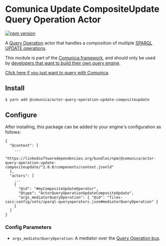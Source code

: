 # Comunica Update CompositeUpdate Query Operation Actor

[![npm version](https://badge.fury.io/js/%40comunica%2Factor-query-operation-update-compositeupdate.svg)](https://www.npmjs.com/package/@comunica/actor-query-operation-update-compositeupdate)

A [Query Operation](https://github.com/comunica/comunica/tree/master/packages/bus-query-operation) actor that handles
a composition of multiple [SPARQL UPDATE operations](https://www.w3.org/TR/sparql11-update/).

This module is part of the [Comunica framework](https://github.com/comunica/comunica),
and should only be used by [developers that want to build their own query engine](https://comunica.dev/docs/modify/).

[Click here if you just want to query with Comunica](https://comunica.dev/docs/query/).

## Install

```bash
$ yarn add @comunica/actor-query-operation-update-compositeupdate
```

## Configure

After installing, this package can be added to your engine's configuration as follows:
```text
{
  "@context": [
    ...
    "https://linkedsoftwaredependencies.org/bundles/npm/@comunica/actor-query-operation-update-compositeupdate/^2.0.0/components/context.jsonld"  
  ],
  "actors": [
    ...
    {
      "@id": "#myCompositeUpdateOperator",
      "@type": "ActorQueryOperationUpdateCompositeUpdate",
      "args_mediatorQueryOperation": { "@id": "files-cais:config/sets/sparql-queryoperators.json#mediatorQueryOperation" }
    }
  ]
}
```

### Config Parameters

* `args_mediatorQueryOperation`: A mediator over the [Query Operation bus](https://github.com/comunica/comunica/tree/master/packages/bus-query-operation).
